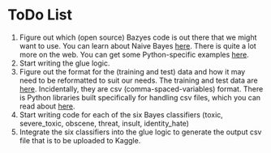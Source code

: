 # ToDo List

1. Figure out which (open source) Bazyes code is out there that we might want to use.  You can learn about Naive Bayes [here](https://en.wikipedia.org/wiki/Naive_Bayes_classifier).  There is quite a lot more on the web.  You can get some Python-specific examples [here](https://machinelearningmastery.com/naive-bayes-classifier-scratch-python/).
2. Start writing the glue logic.
3. Figure out the format for the (training and test) data and how it may need to be reformatted to suit our needs.  The training and test data are [here](https://www.kaggle.com/c/jigsaw-toxic-comment-classification-challenge/data).  Incidentally, they are csv (comma-spaced-variables) format.  There is Python libraries built specifically for handling csv files, which you can read about [here](https://docs.python.org/3/library/csv.html).
4. Start writing code for each of the six Bayes classifiers (toxic, severe_toxic, obscene, threat, insult, identity_hate)
5. Integrate the six classifiers into the glue logic to generate the output csv file that is to be uploaded to Kaggle.
